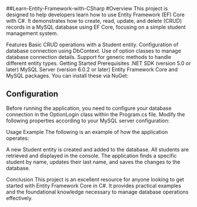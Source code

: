 ##Learn-Entity-Framework-with-CSharp
#Overview
This project is designed to help developers learn how to use Entity Framework (EF) Core with C#. It demonstrates how to create, read, update, and delete (CRUD) records in a MySQL database using EF Core, focusing on a simple student management system.

Features
Basic CRUD operations with a Student entity.
Configuration of database connection using DbContext.
Use of option classes to manage database connection details.
Support for generic methods to handle different entity types.
Getting Started
Prerequisites
.NET SDK (version 5.0 or later)
MySQL Server (version 6.0.2 or later)
Entity Framework Core and MySQL packages. You can install these via NuGet:

## Configuration
Before running the application, you need to configure your database connection in the OptionLogin class within the Program.cs file. Modify the following properties according to your MySQL server configuration:

Usage Example
The following is an example of how the application operates:

A new Student entity is created and added to the database.
All students are retrieved and displayed in the console.
The application finds a specific student by name, updates their last name, and saves the changes to the database.

Conclusion
This project is an excellent resource for anyone looking to get started with Entity Framework Core in C#. It provides practical examples and the foundational knowledge necessary to manage database operations effectively.
